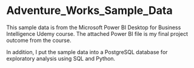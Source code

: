 # Adventure_Works_Sample_Data
This sample data is from the Microsoft Power BI Desktop for Business Intelligence Udemy course. The attached Power BI file is my final project outcome from the course.

In addition, I put the sample data into a PostgreSQL database for exploratory analysis using SQL and Python.
